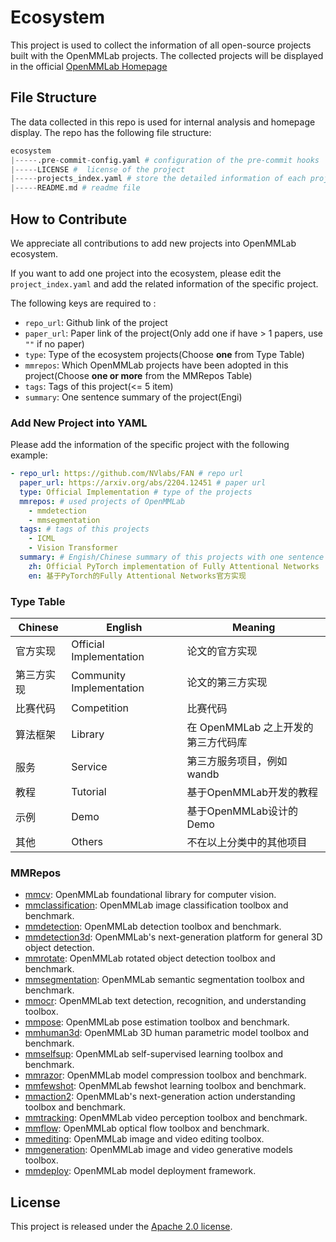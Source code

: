 # Ecosystem
This project is used to collect the information of all open-source projects built with the OpenMMLab projects. The collected projects will be displayed in the official [OpenMMLab Homepage](https://openmmlab.com/codebase/ecosystem)

## File Structure
The data collected in this repo is used for internal analysis and homepage display. The repo has the following file structure:

```python
ecosystem
|-----.pre-commit-config.yaml # configuration of the pre-commit hooks
|-----LICENSE #  license of the project
|-----projects_index.yaml # store the detailed information of each project
|-----README.md # readme file
```

## How to Contribute
We appreciate all contributions to add new projects into OpenMMLab ecosystem.
<!-- Please refer to [CONTRUBUTING.md](https://mmclassification.readthedocs.io/en/latest/community/CONTRIBUTING.html) for the contributing guideline. -->
If you want to add one project into the ecosystem, please edit the `project_index.yaml` and add the related information of the specific project.

The following keys are required to :
- `repo_url`: Github link of the project
- `paper_url`: Paper link of the project(Only add one if have > 1 papers, use `""` if no paper)
- `type`: Type of the ecosystem projects(Choose **one** from Type Table)
- `mmrepos`: Which OpenMMLab projects have been adopted in this project(Choose **one or more** from the MMRepos Table)
- `tags`: Tags of this project(<= 5 item)
- `summary`: One sentence summary of the project(Engi)

### Add New Project into YAML
Please add the information of the specific project with the following example:

```yaml
- repo_url: https://github.com/NVlabs/FAN # repo url
  paper_url: https://arxiv.org/abs/2204.12451 # paper url
  type: Official Implementation # type of the projects
  mmrepos: # used projects of OpenMMLab
    - mmdetection
    - mmsegmentation
  tags: # tags of this projects
    - ICML
    - Vision Transformer
  summary: # Engish/Chinese summary of this projects with one sentence
    zh: Official PyTorch implementation of Fully Attentional Networks
    en: 基于PyTorch的Fully Attentional Networks官方实现
```

### Type Table

<table class="tg">
<thead>
  <tr>
    <th class="tg-0lax">Chinese</th>
    <th class="tg-0lax">English</th>
    <th class="tg-0lax">Meaning</th>
  </tr>
</thead>
<tbody>
  <tr>
    <td class="tg-0lax">官方实现 </td>
    <td class="tg-0lax">Official Implementation </td>
    <td class="tg-0lax">论文的官方实现 </td>
  </tr>
  <tr>
    <td class="tg-0lax">第三方实现 </td>
    <td class="tg-0lax">Community Implementation </td>
    <td class="tg-0lax">论文的第三方实现 </td>
  </tr>
  <tr>
    <td class="tg-0lax">比赛代码 </td>
    <td class="tg-0lax">Competition </td>
    <td class="tg-0lax">比赛代码 </td>
  </tr>
  <tr>
    <td class="tg-0lax">算法框架 </td>
    <td class="tg-0lax">Library </td>
    <td class="tg-0lax">在 OpenMMLab 之上开发的第三方代码库 </td>
  </tr>
  <tr>
    <td class="tg-0lax">服务 </td>
    <td class="tg-0lax">Service </td>
    <td class="tg-0lax">第三方服务项目，例如 wandb </td>
  </tr>
  <tr>
    <td class="tg-0lax">教程 </td>
    <td class="tg-0lax">Tutorial&nbsp;&nbsp;</td>
    <td class="tg-0lax">基于OpenMMLab开发的教程 </td>
  </tr>
  <tr>
    <td class="tg-0lax">示例 </td>
    <td class="tg-0lax">Demo </td>
    <td class="tg-0lax">基于OpenMMLab设计的Demo </td>
  </tr>
  <tr>
    <td class="tg-0lax">其他 </td>
    <td class="tg-0lax">Others </td>
    <td class="tg-0lax">不在以上分类中的其他项目 </td>
  </tr>
</tbody>
</table>

### MMRepos

- [mmcv](https://github.com/open-mmlab/mmcv): OpenMMLab foundational library for computer vision.
- [mmclassification](https://github.com/open-mmlab/mmclassification): OpenMMLab image classification toolbox and benchmark.
- [mmdetection](https://github.com/open-mmlab/mmdetection): OpenMMLab detection toolbox and benchmark.
- [mmdetection3d](https://github.com/open-mmlab/mmdetection3d): OpenMMLab's next-generation platform for general 3D object detection.
- [mmrotate](https://github.com/open-mmlab/mmrotate): OpenMMLab rotated object detection toolbox and benchmark.
- [mmsegmentation](https://github.com/open-mmlab/mmsegmentation): OpenMMLab semantic segmentation toolbox and benchmark.
- [mmocr](https://github.com/open-mmlab/mmocr): OpenMMLab text detection, recognition, and understanding toolbox.
- [mmpose](https://github.com/open-mmlab/mmpose): OpenMMLab pose estimation toolbox and benchmark.
- [mmhuman3d](https://github.com/open-mmlab/mmhuman3d): OpenMMLab 3D human parametric model toolbox and benchmark.
- [mmselfsup](https://github.com/open-mmlab/mmselfsup): OpenMMLab self-supervised learning toolbox and benchmark.
- [mmrazor](https://github.com/open-mmlab/mmrazor): OpenMMLab model compression toolbox and benchmark.
- [mmfewshot](https://github.com/open-mmlab/mmfewshot): OpenMMLab fewshot learning toolbox and benchmark.
- [mmaction2](https://github.com/open-mmlab/mmaction2): OpenMMLab's next-generation action understanding toolbox and benchmark.
- [mmtracking](https://github.com/open-mmlab/mmtracking): OpenMMLab video perception toolbox and benchmark.
- [mmflow](https://github.com/open-mmlab/mmflow): OpenMMLab optical flow toolbox and benchmark.
- [mmediting](https://github.com/open-mmlab/mmediting): OpenMMLab image and video editing toolbox.
- [mmgeneration](https://github.com/open-mmlab/mmgeneration): OpenMMLab image and video generative models toolbox.
- [mmdeploy](https://github.com/open-mmlab/mmdeploy): OpenMMLab model deployment framework.

## License

This project is released under the [Apache 2.0 license](LICENSE).